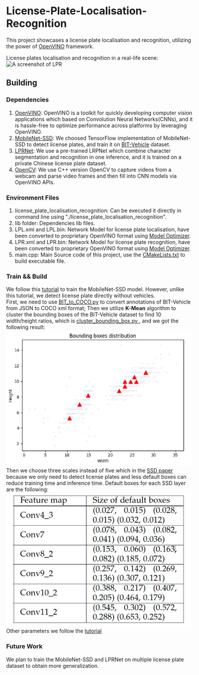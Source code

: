 # License-Plate-Localisation-Recognition

This project showcases a license plate localisation and recognition, utilizing the power of [OpenVINO](https://docs.openvinotoolkit.org/) framework.

License plates localisation and recognition in a real-life scene:<br/>
<img title="A screenshot of LPR" width="700" src="LPR.gif">

## Building

### Dependencies
1. [OpenVINO](https://software.intel.com/content/www/us/en/develop/tools/openvino-toolkit.html): OpenVINO is a toolkit for quickly developing computer vision applications which based on Convolution Neural Networks(CNNs), and it is hassle-free to optimize performance across platforms by leveraging OpenVINO.
2. [MobileNet-SSD](https://github.com/tensorflow/models/blob/archive/research/object_detection/g3doc/tf1_detection_zoo.md): We choosed TensorFlow implementation of MobileNet-SSD to detect license plates, and train it on [BIT-Vehicle](http://iitlab.bit.edu.cn/mcislab/vehicledb/) dataset.
3. [LPRNet](https://arxiv.org/pdf/1806.10447.pdf): We use a pre-trained LRPNet which combine character segmentation and recognition in one inference, and it is trained on a private Chinese license plate dataset.
4. [OpenCV](https://opencv.org/): We use C++ version OpenCV to capture videos from a webcam and parse video frames and then fill into CNN models via OpenVINO APIs.


### Environment Files
1. license_plate_localisation_recognition: Can be executed it directly in command line using "./license_plate_localisation_recognition".
2. lib folder: Dependencies lib files.
3. LPL.xml and LPL.bin: Network Model for license plate localisation, have been converted to proprietary OpenVINO format using [Model Optimizer](https://docs.openvinotoolkit.org/latest/_docs_MO_DG_Deep_Learning_Model_Optimizer_DevGuide.html).
3. LPR.xml and LPR.bin: Network Model for license plate recognition, have been converted to proprietary OpenVINO format using [Model Optimizer](https://docs.openvinotoolkit.org/latest/_docs_MO_DG_Deep_Learning_Model_Optimizer_DevGuide.html).
4. main.cpp: Main Source code of this project, use the [CMakeLists.txt](CMakeLists.txt) to build executable file.


### Train && Build
We follow this [tutorial](https://github.com/opencv/openvino_training_extensions/tree/develop/tensorflow_toolkit/ssd_detector) to train the MobileNet-SSD model. However, unlike this tutorial, we detect license plate directly without vehicles.<br/>
First, we need to use [BIT_to_COCO.py](https://github.com/MaYatKit/License-Plate-Localisation-Recognition/blob/master/BIT_to_COCO.py) to convert annotations of BIT-Vehicle from JSON to COCO xml format; Then we utilize **K-Mean** algorithm to cluster the bounding boxes of the BIT-Vehicle dataset to find 10 width/height ratios, which is [cluster_bounding_box.py ](https://github.com/MaYatKit/License-Plate-Localisation-Recognition/blob/master/cluster_bounding_box.py), and we got the following result:<br/>
<img title="Bounding boxes distribution" width="500" src="bounding_box_distribution.png"><br/>
Then we choose three scales instead of five which in the [SSD paper](https://arxiv.org/abs/1512.02325) because we only need to detect license plates and less default boxes can reduce training time and inference time. Default boxes for each SSD layer are the following:<br/>
<img title="Default boxes for each SSD layer" width="500" src="default_boxes.png"><br/>
Other parameters we follow the [tutorial](https://github.com/opencv/openvino_training_extensions/tree/develop/tensorflow_toolkit/ssd_detector)<br/>


### Future Work
We plan to train the MobileNet-SSD and LPRNet on multiple license plate dataset to obtain more generalization.

